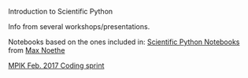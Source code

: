 Introduction to Scientific Python

Info from several workshops/presentations.

Notebooks based on the ones included in:
[Scientific Python Notebooks](https://github.com/maxnoe/scientific_python_notebooks) from [Max Noethe](https://github.com/maxnoe/)

[MPIK Feb. 2017 Coding sprint](https://github.com/gammapy/gammapy-meetings/tree/master/coding-sprints/2017-02_Heidelberg)
